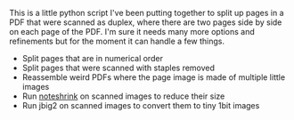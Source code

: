 This is a little python script I've been putting together to split up
pages in a PDF that were scanned as duplex, where there are two pages
side by side on each page of the PDF. I'm sure it needs many more
options and refinements but for the moment it can handle a few things.

* Split pages that are in numerical order
* Split pages that were scanned with staples removed
* Reassemble weird PDFs where the page image is made of multiple little images
* Run [noteshrink](https://github.com/mzucker/noteshrink.git) on scanned images to reduce their size
* Run jbig2 on scanned images to convert them to tiny 1bit images

